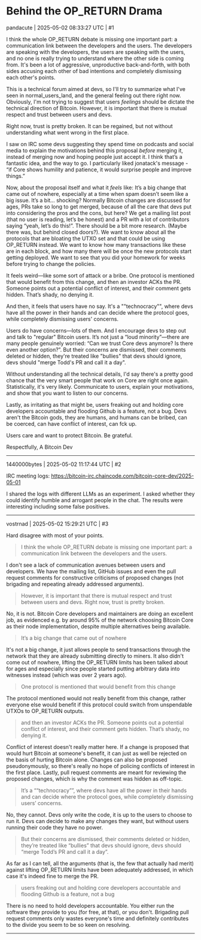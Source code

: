 # Behind the OP_RETURN Drama

pandacute | 2025-05-02 08:33:27 UTC | #1

I think the whole OP_RETURN debate is missing one important part: a communication link between the developers and the users. The developers are speaking with the developers, the users are speaking with the users, and no one is really trying to understand where the other side is coming from. It's been a lot of aggressive, unproductive back-and-forth, with both sides accusing each other of bad intentions and completely dismissing each other's points.

This is a technical forum aimed at devs, so I'll try to summarize what I've seen in normal_users_land, and the general feeling out there right now. Obviously, I'm not trying to suggest that users *feelings* should be dictate the technical direction of Bitcoin. However, it is important that there is mutual respect and trust between users and devs.

Right now, trust is pretty broken. It can be regained, but not without understanding what went wrong in the first place. 

I saw on IRC some devs suggesting they spend time on podcasts and social media to explain the motivations behind this proposal *before* merging it, instead of merging now and hoping people just accept it. I think that’s a fantastic idea, and the way to go. I particularly liked jonatack's message - “if Core shows humility and patience, it would surprise people and improve things.”

Now, about the proposal itself and what it *feels* like: It’s a big change that came out of nowhere, especially at a time when spam doesn’t seem like a big issue. It’s a bit… shocking? Normally Bitcoin changes are discussed for ages, PRs take so long to get merged, because of all the care that devs put into considering the pros and the cons, but here? We get a mailing list post (that no user is reading, let’s be honest) and a PR with a lot of contributors saying “yeah, let’s do this!”. There should be a bit more research. (Maybe there was, but behind closed doors?). We want to know about all the protocols that are bloating the UTXO set and that could be using OP_RETURN instead. We want to know how many transactions like these are in each block, and how many there will be once the new protocols start getting deployed. We want to see that you did your homework for weeks before trying to change the policies. 

It feels weird—like some sort of attack or a bribe. One protocol is mentioned that would benefit from this change, and then an investor ACKs the PR. Someone points out a potential conflict of interest, and their comment gets hidden. That’s shady, no denying it.

And then, it feels that users have no say. It's a ""technocracy"", where devs have all the power in their hands and can decide where the protocol goes, while completely dismissing users' concerns.

Users do have concerns—lots of them. And I encourage devs to step out and talk to "regular" Bitcoin users. It’s not just a “loud minority”—there are many people genuinely worried: “Can we trust Core devs anymore? Is there even another option?”. But their concerns are dismissed, their comments deleted or hidden, they're treated like "bullies" that devs should ignore, devs should "merge Todd's PR and call it a day".

Without understanding all the technical details, I'd say there's a pretty good chance that the very smart people that work on Core are right once again. Statistically, it's very likely. Communicate to users, explain your motivations, and show that you want to listen to our concerns.

Lastly, as irritating as that might be, users freaking out and holding core developers accountable and flooding Github is a feature, not a bug. Devs aren't the Bitcoin gods, they are humans, and humans can be bribed,  can be coerced, can have conflict of interest, can fck up.

Users care and want to protect Bitcoin. Be grateful. 

Respectfully,
A Bitcoin Dev

-------------------------

1440000bytes | 2025-05-02 11:17:44 UTC | #2

IRC meeting logs: https://bitcoin-irc.chaincode.com/bitcoin-core-dev/2025-05-01

I shared the logs with different LLMs as an experiment. I asked whether they could identify humble and arrogant people in the chat. The results were interesting including some false positives.

-------------------------

vostrnad | 2025-05-02 15:29:21 UTC | #3

Hard disagree with most of your points.

> I think the whole OP_RETURN debate is missing one important part: a communication link between the developers and the users.

I don't see a lack of communication avenues between users and developers. We have the mailing list, GitHub issues and even the pull request comments for constructive criticisms of proposed changes (not brigading and repeating already addressed arguments).

> However, it is important that there is mutual respect and trust between users and devs. Right now, trust is pretty broken.

No, it is not. Bitcoin Core developers and maintainers are doing an excellent job, as evidenced e.g. by around 95% of the network choosing Bitcoin Core as their node implementation, despite multiple alternatives being available.

> It’s a big change that came out of nowhere

It's not a big change, it just allows people to send transactions through the network that they are already submitting directly to miners. It also didn't come out of nowhere, lifting the OP_RETURN limits has been talked about for ages and especially since people started putting arbitrary data into witnesses instead (which was over 2 years ago).

> One protocol is mentioned that would benefit from this change

The protocol mentioned would not really benefit from this change, rather everyone else would benefit if this protocol could switch from unspendable UTXOs to OP_RETURN outputs.

> and then an investor ACKs the PR. Someone points out a potential conflict of interest, and their comment gets hidden. That’s shady, no denying it.

Conflict of interest doesn't really matter here. If a change is proposed that would hurt Bitcoin at someone's benefit, it can just as well be rejected on the basis of hurting Bitcoin alone. Changes can also be proposed pseudonymously, so there's really no hope of policing conflicts of interest in the first place. Lastly, pull request comments are meant for reviewing the proposed changes, which is why the comment was hidden as off-topic.

> It’s a ““technocracy””, where devs have all the power in their hands and can decide where the protocol goes, while completely dismissing users’ concerns.

No, they cannot. Devs only write the code, it is up to the users to choose to run it. Devs can decide to make any changes they want, but without users running their code they have no power.

> But their concerns are dismissed, their comments deleted or hidden, they’re treated like “bullies” that devs should ignore, devs should “merge Todd’s PR and call it a day”.

As far as I can tell, all the arguments (that is, the few that actually had merit) against lifting OP_RETURN limits have been adequately addressed, in which case it's indeed fine to merge the PR.

> users freaking out and holding core developers accountable and flooding Github is a feature, not a bug

There is no need to hold developers accountable. You either run the software they provide to you (for free, at that), or you don't. Brigading pull request comments only wastes everyone's time and definitely contributes to the divide you seem to be so keen on resolving.

-------------------------

